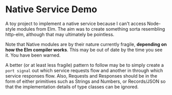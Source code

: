 Native Service Demo
===================

A toy project to implement a native service because I can't access Node-style modules from Elm.  The aim was to create something sorta resembling http-elm, although that may ultimately be pointless.

Note that Native modules are by their nature currently fragile, **depending on how the Elm compiler works**.  This may be out of date by the time you see it.  You have been warned.

A better (or at least less fragile) pattern to follow may be to simply create a `port signal` out which service requests flow and another in through which service responses flow.  Also, Requests and Responses should be in the form of either primitives such as Strings and Numbers, or Records/JSON so that the implementation details of type classes can be ignored.
